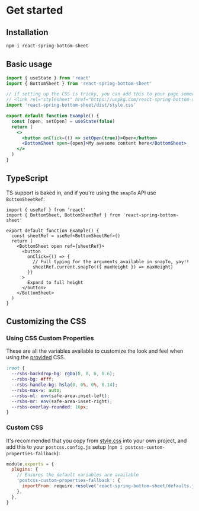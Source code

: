 # Get started

## Installation

```bash
npm i react-spring-bottom-sheet
```

## Basic usage

```jsx
import { useState } from 'react'
import { BottomSheet } from 'react-spring-bottom-sheet'

// if setting up the CSS is tricky, you can add this to your page somewhere:
// <link rel="stylesheet" href="https://unpkg.com/react-spring-bottom-sheet/dist/style.css" crossorigin="anonymous">
import 'react-spring-bottom-sheet/dist/style.css'

export default function Example() {
  const [open, setOpen] = useState(false)
  return (
    <>
      <button onClick={() => setOpen(true)}>Open</button>
      <BottomSheet open={open}>My awesome content here</BottomSheet>
    </>
  )
}
```

## TypeScript

TS support is baked in, and if you're using the `snapTo` API use `BottomSheetRef`:

```tsx
import { useRef } from 'react'
import { BottomSheet, BottomSheetRef } from 'react-spring-bottom-sheet'

export default function Example() {
  const sheetRef = useRef<BottomSheetRef>()
  return (
    <BottomSheet open ref={sheetRef}>
      <button
        onClick={() => {
          // Full typing for the arguments available in snapTo, yay!!
          sheetRef.current.snapTo(({ maxHeight }) => maxHeight)
        }}
      >
        Expand to full height
      </button>
    </BottomSheet>
  )
}
```

## Customizing the CSS

### Using CSS Custom Properties

These are all the variables available to customize the look and feel when using the [provided](/src/BottomSheet/style.css) CSS.

```css
:root {
  --rsbs-backdrop-bg: rgba(0, 0, 0, 0.6);
  --rsbs-bg: #fff;
  --rsbs-handle-bg: hsla(0, 0%, 0%, 0.14);
  --rsbs-max-w: auto;
  --rsbs-ml: env(safe-area-inset-left);
  --rsbs-mr: env(safe-area-inset-right);
  --rsbs-overlay-rounded: 16px;
}
```

### Custom CSS

It's recommended that you copy from [style.css](/src/BottomSheet/style.css) into your own project, and add this to your `postcss.config.js` setup (`npm i postcss-custom-properties-fallback`):

```js
module.exports = {
  plugins: {
    // Ensures the default variables are available
    'postcss-custom-properties-fallback': {
      importFrom: require.resolve('react-spring-bottom-sheet/defaults.json'),
    },
  },
}
```
